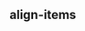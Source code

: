 ## align-items


<!-- CSSJSON.align-items.description -->

<!-- CSSJSON.align-items.syntax -->

<!-- CSSJSON.align-items.values -->

<!-- CSSJSON.align-items.defaultValue -->

<!-- CSSJSON.align-items.unixTags -->

<!-- CSSJSON.align-items.compatibility -->

<!-- CSSJSON.align-items.example -->

<!-- CSSJSON.align-items.reference -->
